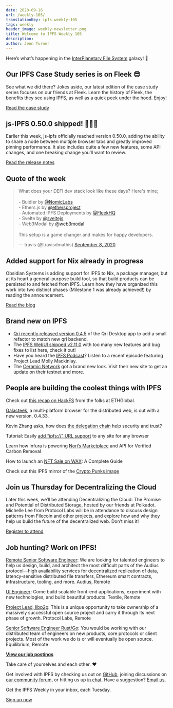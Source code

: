 ```yaml
---
date: 2020-09-16
url: /weekly-105/
translationKey: ipfs-weekly-105
tags: weekly
header_image: weekly-newsletter.png
title: Welcome to IPFS Weekly 105
description:
author: Jenn Turner
---
```


Here’s what’s happening in the [InterPlanetary File System](https://ipfs.io/) galaxy! 🚀

## Our IPFS Case Study series is on Fleek 😎

See what we did there? Jokes aside, our latest edition of the case study series focuses on our friends at Fleek. Learn the history of Fleek, the benefits they see using IPFS, as well as a quick peek under the hood. Enjoy!

[Read the case study](https://docs.ipfs.io/concepts/case-study-fleek/#overview)

## js-IPFS 0.50.0 shipped! 🎉🎉🎉

Earlier this week, js-ipfs officially reached version 0.50.0, adding the ability to share a node between multiple browser tabs and greatly improved pinning performance. It also includes quite a few new features, some API changes, and one breaking change you’ll want to review.

[Read the release notes](https://blog.ipfs.io/2020-09-14-js-ipfs-0-50/)

## Quote of the week

<blockquote class="twitter-tweet"><p lang="en" dir="ltr">What does your DEFI dev stack look like these days? Here&#39;s mine;<br><br>- Buidler by <a href="https://twitter.com/NomicLabs?ref_src=twsrc%5Etfw">@NomicLabs</a> <br>- Ethers.js by <a href="https://twitter.com/ethersproject?ref_src=twsrc%5Etfw">@ethersproject</a><br>- Automated IPFS Deployments by <a href="https://twitter.com/FleekHQ?ref_src=twsrc%5Etfw">@FleekHQ</a><br>- Svelte by <a href="https://twitter.com/sveltejs?ref_src=twsrc%5Etfw">@sveltejs</a><br>- Web3Modal by <a href="https://twitter.com/web3modal?ref_src=twsrc%5Etfw">@web3modal</a> <br><br>This setup is a game changer and makes for happy developers.</p>&mdash; travis (@travisdmathis) <a href="https://twitter.com/travisdmathis/status/1303315366605713408?ref_src=twsrc%5Etfw">September 8, 2020</a></blockquote>

## Added support for Nix already in progress

Obsidian Systems is adding support for IPFS to Nix, a package manager, but at its heart a general-purpose build tool, so that build products can be persisted to and fetched from IPFS. Learn how they have organized this work into two distinct phases (Milestone 1 was already achieved!) by reading the announcement.

[Read the blog](https://blog.ipfs.io/2020-09-08-nix-ipfs-milestone-1/)

## Brand new on IPFS

- [Qri recently released version 0.4.5](https://qri.io/download) of the Qri Desktop app to add a small refactor to match new qri backend.
- The [IPFS WebUI shipped v2.11.0](https://github.com/ipfs-shipyard/ipfs-webui/releases/tag/v2.11.0) with too many new features and bug fixes to list here, check it out!
- Have you heard the [IPFS Podcast](https://soundcloud.com/user-4802515/ipfs-podcast-episode-3-protocol-labs-part-2)? Listen to a recent episode featuring Project Lead Molly Mackinlay.
- The [Ceramic Network](https://www.ceramic.network/) got a brand new look. Visit their new site to get an update on their testnet and more.

## People are building the coolest things with IPFS

Check out [this recap on HackFS](https://medium.com/ethglobal/hackfs-building-up-to-the-finale-fbcb74f2404f) from the folks at ETHGlobal.

[Galacteek](https://github.com/pinnaculum/galacteek/releases/tag/v0.4.33), a multi-platform browser for the distributed web, is out with a new version, 0.4.33.

Kevin Zhang asks, how does [the delegation chain](https://medium.com/@pushbar/how-does-the-delegation-chain-help-security-and-trust-5e17b5a922a7) help security and trust?

Tutorial: Easily [add “ipfs://” URL support](https://medium.com/@boomycloud/easily-add-ipfs-url-support-to-any-web-page-for-any-browser-7a254287e010) to any site for any browser

Learn how Infura is powering [Nori’s Marketplace](https://infura.io/customers/nori) and API for Verified Carbon Removal

How to launch an [NFT Sale on WAX](https://medium.com/wax-io/how-to-launch-an-nft-sale-on-wax-a-complete-guide-19944b3db67f): A Complete Guide

Check out this IPFS mirror of the [Crypto Punks image](https://twitter.com/pixls_dot_eth/status/1304517078729330688)

## Join us Thursday for Decentralizing the Cloud

Later this week, we’ll be attending Decentralizing the Cloud: The Promise and Potential of Distributed Storage, hosted by our friends at Polkadot. Michelle Lee from Protocol Labs will be in attendance to discuss design patterns from Filecoin and other projects, and explore how and why they help us build the future of the decentralized web. Don’t miss it!

[Register to attend](https://www.crowdcast.io/e/ubjg7i8k/register)

## Job hunting? Work on IPFS!

[Remote Senior Software Engineer](https://jobs.lever.co/audius): We are looking for talented engineers to help us design, build, and architect the most difficult parts of the Audius protocol—high availability services for decentralized replication of data, latency-sensitive distributed file transfers, Ethereum smart contracts, infrastructure, tooling, and more. Audius, Remote

[UI Engineer](https://textile.breezy.hr/p/2efb847aca79-ui-engineer): Come build scalable front-end applications, experiment with new technologies, and build beautiful products. Textile, Remote

[Project Lead, libp2p](https://jobs.lever.co/protocol/27ff3891-6e13-4aa8-b43a-734715e85a26): This is a unique opportunity to take ownership of a massively successful open source project and carry it through its next phase of growth. Protocol Labs, Remote

[Senior Software Engineer Rust/Go](https://www.notion.so/Hiring-Senior-Software-Engineer-Rust-Go-e6c94ccc261f426c80a483c7fc642412): You would be working with our distributed team of engineers on new products, core protocols or client projects. Most of the work we do is or will eventually be open source. Equilibrium, Remote

**[View our job postings](https://jobs.lever.co/protocol)**

Take care of yourselves and each other. ❤️

Get involved with IPFS by checking us out on [GitHub](https://github.com/ipfs), joining discussions on [our community forum](https://discuss.ipfs.io/), or hitting us up [in chat](https://riot.im/app/#/room/#ipfs:matrix.org). Have a suggestion? [Email us.](mailto:newsletter@ipfs.io)

Get the IPFS Weekly in your inbox, each Tuesday.

<p><a href="https://ipfs.us4.list-manage.com/subscribe?u=25473244c7d18b897f5a1ff6b&amp;id=cad54b2230" class="button button-primary">Sign up now</a></p>
